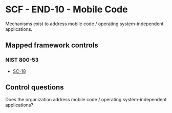 # SCF - END-10 - Mobile Code
Mechanisms exist to address mobile code / operating system-independent applications. 
## Mapped framework controls
### NIST 800-53
- [SC-18](../nist80053/sc-18.md)
  
## Control questions
Does the organization address mobile code / operating system-independent applications? 
  